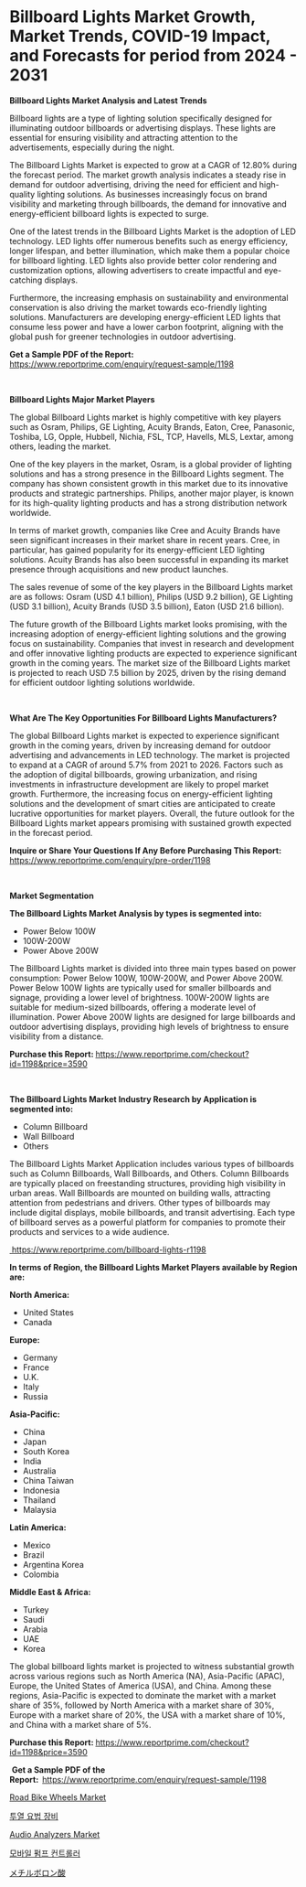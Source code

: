 <p><h1>Billboard Lights Market Growth, Market Trends, COVID-19 Impact, and Forecasts for period from 2024 - 2031</h1></p><p><strong>Billboard Lights Market Analysis and Latest Trends</strong></p>
<p><p>Billboard lights are a type of lighting solution specifically designed for illuminating outdoor billboards or advertising displays. These lights are essential for ensuring visibility and attracting attention to the advertisements, especially during the night.</p><p>The Billboard Lights Market is expected to grow at a CAGR of 12.80% during the forecast period. The market growth analysis indicates a steady rise in demand for outdoor advertising, driving the need for efficient and high-quality lighting solutions. As businesses increasingly focus on brand visibility and marketing through billboards, the demand for innovative and energy-efficient billboard lights is expected to surge.</p><p>One of the latest trends in the Billboard Lights Market is the adoption of LED technology. LED lights offer numerous benefits such as energy efficiency, longer lifespan, and better illumination, which make them a popular choice for billboard lighting. LED lights also provide better color rendering and customization options, allowing advertisers to create impactful and eye-catching displays.</p><p>Furthermore, the increasing emphasis on sustainability and environmental conservation is also driving the market towards eco-friendly lighting solutions. Manufacturers are developing energy-efficient LED lights that consume less power and have a lower carbon footprint, aligning with the global push for greener technologies in outdoor advertising.</p></p>
<p><strong>Get a Sample PDF of the Report:&nbsp;</strong> <a href="https://www.reportprime.com/enquiry/request-sample/1198">https://www.reportprime.com/enquiry/request-sample/1198</a></p>
<p>&nbsp;</p>
<p><strong>Billboard Lights Major Market Players</strong></p>
<p><p>The global Billboard Lights market is highly competitive with key players such as Osram, Philips, GE Lighting, Acuity Brands, Eaton, Cree, Panasonic, Toshiba, LG, Opple, Hubbell, Nichia, FSL, TCP, Havells, MLS, Lextar, among others, leading the market.</p><p>One of the key players in the market, Osram, is a global provider of lighting solutions and has a strong presence in the Billboard Lights segment. The company has shown consistent growth in this market due to its innovative products and strategic partnerships. Philips, another major player, is known for its high-quality lighting products and has a strong distribution network worldwide.</p><p>In terms of market growth, companies like Cree and Acuity Brands have seen significant increases in their market share in recent years. Cree, in particular, has gained popularity for its energy-efficient LED lighting solutions. Acuity Brands has also been successful in expanding its market presence through acquisitions and new product launches.</p><p>The sales revenue of some of the key players in the Billboard Lights market are as follows: Osram (USD 4.1 billion), Philips (USD 9.2 billion), GE Lighting (USD 3.1 billion), Acuity Brands (USD 3.5 billion), Eaton (USD 21.6 billion).</p><p>The future growth of the Billboard Lights market looks promising, with the increasing adoption of energy-efficient lighting solutions and the growing focus on sustainability. Companies that invest in research and development and offer innovative lighting products are expected to experience significant growth in the coming years. The market size of the Billboard Lights market is projected to reach USD 7.5 billion by 2025, driven by the rising demand for efficient outdoor lighting solutions worldwide.</p></p>
<p>&nbsp;</p>
<p><strong>What Are The Key Opportunities For Billboard Lights Manufacturers?</strong></p>
<p><p>The global Billboard Lights market is expected to experience significant growth in the coming years, driven by increasing demand for outdoor advertising and advancements in LED technology. The market is projected to expand at a CAGR of around 5.7% from 2021 to 2026. Factors such as the adoption of digital billboards, growing urbanization, and rising investments in infrastructure development are likely to propel market growth. Furthermore, the increasing focus on energy-efficient lighting solutions and the development of smart cities are anticipated to create lucrative opportunities for market players. Overall, the future outlook for the Billboard Lights market appears promising with sustained growth expected in the forecast period.</p></p>
<p><strong>Inquire or Share Your Questions If Any Before Purchasing This Report:</strong> <a href="https://www.reportprime.com/enquiry/pre-order/1198">https://www.reportprime.com/enquiry/pre-order/1198</a></p>
<p>&nbsp;</p>
<p><strong>Market Segmentation</strong></p>
<p><strong>The Billboard Lights Market Analysis by types is segmented into:</strong></p>
<p><ul><li>Power Below 100W</li><li>100W-200W</li><li>Power Above 200W</li></ul></p>
<p><p>The Billboard Lights market is divided into three main types based on power consumption: Power Below 100W, 100W-200W, and Power Above 200W. Power Below 100W lights are typically used for smaller billboards and signage, providing a lower level of brightness. 100W-200W lights are suitable for medium-sized billboards, offering a moderate level of illumination. Power Above 200W lights are designed for large billboards and outdoor advertising displays, providing high levels of brightness to ensure visibility from a distance.</p></p>
<p><strong>Purchase this Report:&nbsp;</strong><a href="https://www.reportprime.com/checkout?id=1198&price=3590">https://www.reportprime.com/checkout?id=1198&price=3590</a></p>
<p>&nbsp;</p>
<p><strong>The Billboard Lights Market Industry Research by Application is segmented into:</strong></p>
<p><ul><li>Column Billboard</li><li>Wall Billboard</li><li>Others</li></ul></p>
<p><p>The Billboard Lights Market Application includes various types of billboards such as Column Billboards, Wall Billboards, and Others. Column Billboards are typically placed on freestanding structures, providing high visibility in urban areas. Wall Billboards are mounted on building walls, attracting attention from pedestrians and drivers. Other types of billboards may include digital displays, mobile billboards, and transit advertising. Each type of billboard serves as a powerful platform for companies to promote their products and services to a wide audience.</p></p>
<p><a href="https://www.reportprime.com/billboard-lights-r1198">&nbsp;https://www.reportprime.com/billboard-lights-r1198</a></p>
<p><strong>In terms of Region, the Billboard Lights Market Players available by Region are:</strong></p>
<p>
    <p> <strong> North America: </strong>
        <ul>
            <li>United States</li>
            <li>Canada</li>
        </ul>
        </p> 
    <p> <strong> Europe: </strong>
        <ul>
            <li>Germany</li>
            <li>France</li>
            <li>U.K.</li>
            <li>Italy</li>
            <li>Russia</li>
        </ul>
        </p> 
    <p> <strong> Asia-Pacific: </strong>
        <ul>
            <li>China</li>
            <li>Japan</li>
            <li>South Korea</li>
            <li>India</li>
            <li>Australia</li>
            <li>China Taiwan</li>
            <li>Indonesia</li>
            <li>Thailand</li>
            <li>Malaysia</li>
        </ul>
        </p> 
    <p> <strong> Latin America: </strong>
        <ul>
            <li>Mexico</li>
            <li>Brazil</li>
            <li>Argentina Korea</li>
            <li>Colombia</li>
        </ul>
        </p> 
    <p> <strong> Middle East & Africa: </strong>
        <ul>
            <li>Turkey</li>
            <li>Saudi</li>
            <li>Arabia</li>
            <li>UAE</li>
            <li>Korea</li>
        </ul>
    </p>
    </p>
<p><p>The global billboard lights market is projected to witness substantial growth across various regions such as North America (NA), Asia-Pacific (APAC), Europe, the United States of America (USA), and China. Among these regions, Asia-Pacific is expected to dominate the market with a market share of 35%, followed by North America with a market share of 30%, Europe with a market share of 20%, the USA with a market share of 10%, and China with a market share of 5%.</p></p>
<p><strong>Purchase this Report: </strong><a href="https://www.reportprime.com/checkout?id=1198&price=3590">https://www.reportprime.com/checkout?id=1198&price=3590</a></p>
<p>&nbsp;<strong>Get a Sample PDF of the Report:&nbsp;&nbsp;</strong><a href="https://www.reportprime.com/enquiry/request-sample/1198">https://www.reportprime.com/enquiry/request-sample/1198</a></p>
<p><strong></strong></p>
<p><p><a href="https://issuu.com/reportprime-2/docs/road-bike-wheels-market-size-2030.pptx">Road Bike Wheels Market</a></p><p><a href="https://github.com/GabrielBlanda5656/Market-Research-Report-List-1/blob/main/924601368454.md">투열 요법 장비</a></p><p><a href="https://github.com/Hazelklievgspy6vdcsmu106w/Market-Research-Report-List-2/blob/main/audio-analyzers-market.md">Audio Analyzers Market</a></p><p><a href="https://github.com/rick7624/Market-Research-Report-List-1/blob/main/671103168455.md">모바일 펌프 컨트롤러</a></p><p><a href="https://github.com/andym141978/Market-Research-Report-List-1/blob/main/951887370963.md">メチルボロン酸</a></p></p>